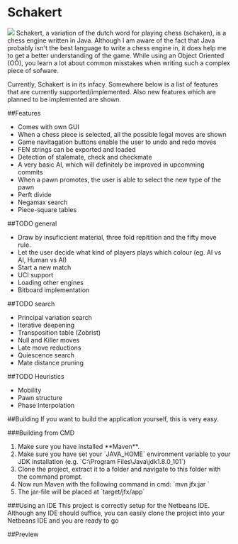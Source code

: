 # Schakert
![](https://travis-ci.org/tomirio619/Schakert.svg?branch=master)
Schakert, a variation of the dutch word for playing chess (schaken), is a chess engine written in Java.
Although I am aware of the fact that Java probably isn't the best language to write a chess engine in,
it does help me to get a better understanding of the game.
While using an Object Oriented (OO), you learn a lot about common misstakes when writing such a complex piece of sofware.

Currently, Schakert is in its infacy.
Somewhere below is a list of features that are currently supported/implemented.
Also new features which are planned to be implemented are shown.

##Features
* Comes with own GUI
* When a chess piece is selected, all the possible legal moves are shown
* Game navitagation buttons enable the user to undo and redo moves
* FEN strings can be exported and loaded
* Detection of stalemate, check and checkmate
* A very basic AI, which will definitely be improved in upcomming commits
* When a pawn promotes, the user is able to select the new type of the pawn
* Perft divide
* Negamax search
* Piece-square tables
 
##TODO general
* Draw by insuficcient material, three fold repitition and the fifty move rule.
* Let the user decide what kind of players plays which colour (eg. AI vs AI, Human vs AI)
* Start a new match
* UCI support
* Loading other engines
* Bitboard implementation

##TODO search
* Principal variation search
* Iterative deepening
* Transposition table (Zobrist)
* Null and Killer moves
* Late move reductions
* Quiescence search
* Mate distance pruning

##TODO Heuristics
* Mobility
* Pawn structure
* Phase Interpolation

##Building
If you want to build the application yourself, this is very easy.

###Building from CMD
<ol>
<li>Make sure you have installed **Maven**.</li>
<li>Make sure you have set your `JAVA_HOME` environment variable to your JDK installation (e.g. `C:\Program Files\Java\jdk1.8.0_101`)
<li>Clone the project, extract it to a folder and navigate to this folder with the command prompt.</li>
<li>Now run Maven with the following command in cmd: `mvn jfx:jar `</li>
<li>The jar-file will be placed at `target/jfx/app`
</ol>

###Using an IDE
This project is correctly setup for the Netbeans IDE.
Although any IDE should suffice, you can easily clone the project into your Netbeans IDE and you are ready to go

##Preview

